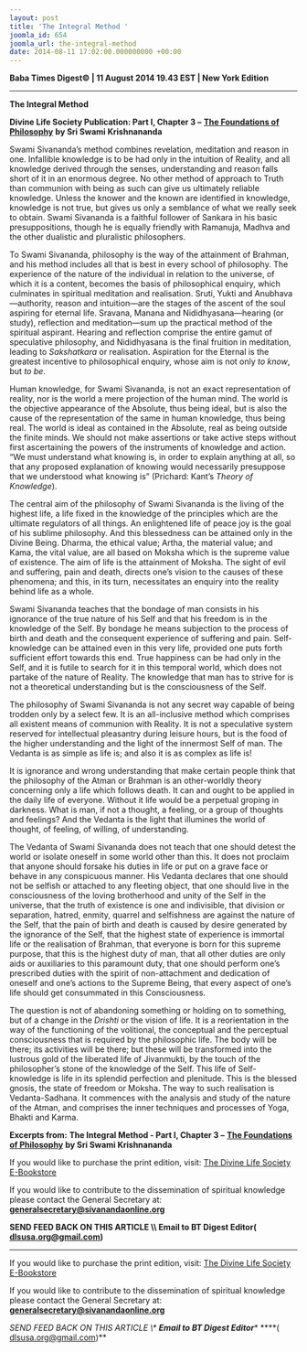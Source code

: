 ```yaml
---
layout: post
title: 'The Integral Method '
joomla_id: 654
joomla_url: the-integral-method
date: 2014-08-11 17:02:00.000000000 +00:00
---
```

  










































**Baba Times Digest© | 11 August 2014 19.43 EST | New York Edition**

* * *  

 **The Integral Method**



**Divine Life Society Publication: Part I, Chapter 3 –** [**The Foundations of Philosophy**](http://www.swami-krishnananda.org/phil/phil_03.html) **by Sri Swami Krishnananda**

Swami Sivananda’s method combines revelation, meditation and reason in one. Infallible knowledge is to be had only in the intuition of Reality, and all knowledge derived through the senses, understanding and reason falls short of it in an enormous degree. No other method of approach to Truth than communion with being as such can give us ultimately reliable knowledge. Unless the knower and the known are identified in knowledge, knowledge is not true, but gives us only a semblance of what we really seek to obtain. Swami Sivananda is a faithful follower of Sankara in his basic presuppositions, though he is equally friendly with Ramanuja, Madhva and the other dualistic and pluralistic philosophers.

To Swami Sivananda, philosophy is the way of the attainment of Brahman, and his method includes all that is best in every school of philosophy. The experience of the nature of the individual in relation to the universe, of which it is a content, becomes the basis of philosophical enquiry, which culminates in spiritual meditation and realisation. Sruti, Yukti and Anubhava—authority, reason and intuition—are the stages of the ascent of the soul aspiring for eternal life. Sravana, Manana and Nididhyasana—hearing (or study), reflection and meditation—sum up the practical method of the spiritual aspirant. Hearing and reflection comprise the entire gamut of speculative philosophy, and Nididhyasana is the final fruition in meditation, leading to _Sakshatkara_ or realisation. Aspiration for the Eternal is the greatest incentive to philosophical enquiry, whose aim is not only _to know_, but _to_ _be_.

Human knowledge, for Swami Sivananda, is not an exact representation of reality, nor is the world a mere projection of the human mind. The world is the objective appearance of the Absolute, thus being ideal, but is also the cause of the representation of the same in human knowledge, thus being real. The world is ideal as contained in the Absolute, real as being outside the finite minds. We should not make assertions or take active steps without first ascertaining the powers of the instruments of knowledge and action. “We must understand what knowing is, in order to explain anything at all, so that any proposed explanation of knowing would necessarily presuppose that we understood what knowing is” (Prichard: Kant’s _Theory of Knowledge_).

The central aim of the philosophy of Swami Sivananda is the living of the highest life, a life fixed in the knowledge of the principles which are the ultimate regulators of all things. An enlightened life of peace joy is the goal of his sublime philosophy. And this blessedness can be attained only in the Divine Being. Dharma, the ethical value; Artha, the material value; and Kama, the vital value, are all based on Moksha which is the supreme value of existence. The aim of life is the attainment of Moksha. The sight of evil and suffering, pain and death, directs one’s vision to the causes of these phenomena; and this, in its turn, necessitates an enquiry into the reality behind life as a whole.

Swami Sivananda teaches that the bondage of man consists in his ignorance of the true nature of his Self and that his freedom is in the knowledge of the Self. By bondage he means subjection to the process of birth and death and the consequent experience of suffering and pain. Self-knowledge can be attained even in this very life, provided one puts forth sufficient effort towards this end. True happiness can be had only in the Self, and it is futile to search for it in this temporal world, which does not partake of the nature of Reality. The knowledge that man has to strive for is not a theoretical understanding but is the consciousness of the Self.

The philosophy of Swami Sivananda is not any secret way capable of being trodden only by a select few. It is an all-inclusive method which comprises all existent means of communion with Reality. It is not a speculative system reserved for intellectual pleasantry during leisure hours, but is the food of the higher understanding and the light of the innermost Self of man. The Vedanta is as simple as life is; and also it is as complex as life is!

It is ignorance and wrong understanding that make certain people think that the philosophy of the Atman or Brahman is an other-worldly theory concerning only a life which follows death. It can and ought to be applied in the daily life of everyone. Without it life would be a perpetual groping in darkness. What is man, if not a thought, a feeling, or a group of thoughts and feelings? And the Vedanta is the light that illumines the world of thought, of feeling, of willing, of understanding.

The Vedanta of Swami Sivananda does not teach that one should detest the world or isolate oneself in some world other than this. It does not proclaim that anyone should forsake his duties in life or put on a grave face or behave in any conspicuous manner. His Vedanta declares that one should not be selfish or attached to any fleeting object, that one should live in the consciousness of the loving brotherhood and unity of the Self in the universe, that the truth of existence is one and indivisible, that division or separation, hatred, enmity, quarrel and selfishness are against the nature of the Self, that the pain of birth and death is caused by desire generated by the ignorance of the Self, that the highest state of experience is immortal life or the realisation of Brahman, that everyone is born for this supreme purpose, that this is the highest duty of man, that all other duties are only aids or auxiliaries to this paramount duty, that one should perform one’s prescribed duties with the spirit of non-attachment and dedication of oneself and one’s actions to the Supreme Being, that every aspect of one’s life should get consummated in this Consciousness.

The question is not of abandoning something or holding on to something, but of a change in the _Drishti_ or the vision of life. It is a reorientation in the way of the functioning of the volitional, the conceptual and the perceptual consciousness that is required by the philosophic life. The body will be there; its activities will be there; but these will be transformed into the lustrous gold of the liberated life of Jivanmukti, by the touch of the philosopher’s stone of the knowledge of the Self. This life of Self-knowledge is life in its splendid perfection and plenitude. This is the blessed gnosis, the state of freedom or Moksha. The way to such realisation is Vedanta-Sadhana. It commences with the analysis and study of the nature of the Atman, and comprises the inner techniques and processes of Yoga, Bhakti and Karma.
  

**Excerpts from:**  **The Integral Method - Part I, Chapter 3 –** [**The Foundations of Philosophy**](http://www.swami-krishnananda.org/phil/phil_03.html) **by Sri Swami Krishnananda**





If you would like to purchase the print edition, visit: [The Divine Life Society E-Bookstore](http://www.dlshq.org/download/download.htm)

If you would like to contribute to the dissemination of spiritual knowledge please contact the General Secretary at: [](mailto:%20%3Cscript%20type=%27text/javascript%27%3E%20%3C%21--%20var%20prefix%20=%20%27ma%27%20+%20%27il%27%20+%20%27to%27;%20var%20path%20=%20%27hr%27%20+%20%27ef%27%20+%20%27=%27;%20var%20addy57016%20=%20%27generalsecretary%27%20+%20%27@%27;%20addy57016%20=%20addy57016%20+%20%27sivanandaonline%27%20+%20%27.%27%20+%20%27org%27;%20document.write%28%27%3Ca%20%27%20+%20path%20+%20%27%5C%27%27%20+%20prefix%20+%20%27:%27%20+%20addy57016%20+%20%27%5C%27%3E%27%29;%20document.write%28addy57016%29;%20document.write%28%27%3C%5C/a%3E%27%29;%20//--%3E%5Cn%20%3C/script%3E%3Cscript%20type=%27text/javascript%27%3E%20%3C%21--%20document.write%28%27%3Cspan%20style=%5C%27display:%20none;%5C%27%3E%27%29;%20//--%3E%20%3C/script%3EThis%20email%20address%20is%20being%20protected%20from%20spambots.%20You%20need%20JavaScript%20enabled%20to%20view%20it.%20%3Cscript%20type=%27text/javascript%27%3E%20%3C%21--%20document.write%28%27%3C/%27%29;%20document.write%28%27span%3E%27%29;%20//--%3E%20%3C/script%3E?subject=Contribution%20to%20Dissemination%20of%20Spiritual%20Knowledge)**[generalsecretary@sivanandaonline.org](mailto:generalsecretary@sivanandaonline.org)**

**SEND FEED BACK ON THIS ARTICLE \\\ Email to BT Digest Editor[](mailto:%20%3Cscript%20type=%27text/javascript%27%3E%20%3C%21--%20var%20prefix%20=%20%27ma%27%20+%20%27il%27%20+%20%27to%27;%20var%20path%20=%20%27hr%27%20+%20%27ef%27%20+%20%27=%27;%20var%20addy72654%20=%20%27dlsusa.org%27%20+%20%27@%27;%20addy72654%20=%20addy72654%20+%20%27gmail%27%20+%20%27.%27%20+%20%27com%27;%20document.write%28%27%3Ca%20%27%20+%20path%20+%20%27%5C%27%27%20+%20prefix%20+%20%27:%27%20+%20addy72654%20+%20%27%5C%27%3E%27%29;%20document.write%28addy72654%29;%20document.write%28%27%3C%5C/a%3E%27%29;%20//--%3E%5Cn%20%3C/script%3E%3Cscript%20type=%27text/javascript%27%3E%20%3C%21--%20document.write%28%27%3Cspan%20style=%5C%27display:%20none;%5C%27%3E%27%29;%20//--%3E%20%3C/script%3EThis%20email%20address%20is%20being%20protected%20from%20spambots.%20You%20need%20JavaScript%20enabled%20to%20view%20it.%20%3Cscript%20type=%27text/javascript%27%3E%20%3C%21--%20document.write%28%27%3C/%27%29;%20document.write%28%27span%3E%27%29;%20//--%3E%20%3C/script%3E?subject=DLS%20Posts)( [dlsusa.org@gmail.com](mailto:dlsusa.org@gmail.com))**



* * *



  

If you would like to purchase the print edition, visit: [The Divine Life Society E-Bookstore](http://www.dlshq.org/download/download.htm)

If you would like to contribute to the dissemination of spiritual knowledge please contact the General Secretary at: **[generalsecretary@sivanandaonline.org](mailto:generalsecretary@sivanandaonline.org)**

**SEND FEED BACK ON THIS ARTICLE \\\**  **Email to BT Digest Editor**** [](mailto:%20%3Cscript%20type=%27text/javascript%27%3E%20%3C%21--%20var%20prefix%20=%20%27ma%27%20+%20%27il%27%20+%20%27to%27;%20var%20path%20=%20%27hr%27%20+%20%27ef%27%20+%20%27=%27;%20var%20addy72654%20=%20%27dlsusa.org%27%20+%20%27@%27;%20addy72654%20=%20addy72654%20+%20%27gmail%27%20+%20%27.%27%20+%20%27com%27;%20document.write%28%27%3Ca%20%27%20+%20path%20+%20%27%5C%27%27%20+%20prefix%20+%20%27:%27%20+%20addy72654%20+%20%27%5C%27%3E%27%29;%20document.write%28addy72654%29;%20document.write%28%27%3C%5C/a%3E%27%29;%20//--%3E%5Cn%20%3C/script%3E%3Cscript%20type=%27text/javascript%27%3E%20%3C%21--%20document.write%28%27%3Cspan%20style=%5C%27display:%20none;%5C%27%3E%27%29;%20//--%3E%20%3C/script%3EThis%20email%20address%20is%20being%20protected%20from%20spambots.%20You%20need%20JavaScript%20enabled%20to%20view%20it.%20%3Cscript%20type=%27text/javascript%27%3E%20%3C%21--%20document.write%28%27%3C/%27%29;%20document.write%28%27span%3E%27%29;%20//--%3E%20%3C/script%3E?subject=DLS%20Posts)****( [dlsusa.org@gmail.com](mailto:dlsusa.org@gmail.com))**  
